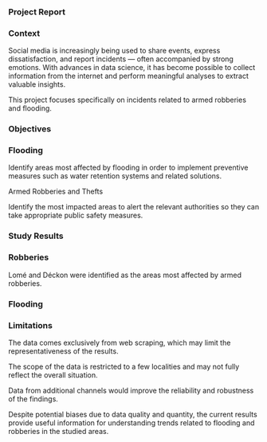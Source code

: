 ### Project Report

### Context
Social media is increasingly being used to share events, express dissatisfaction, and report incidents — often accompanied by strong emotions. With advances in data science, it has become possible to collect information from the internet and perform meaningful analyses to extract valuable insights.

This project focuses specifically on incidents related to armed robberies and flooding.

### Objectives

### Flooding

Identify areas most affected by flooding in order to implement preventive measures such as water retention systems and related solutions.

Armed Robberies and Thefts

Identify the most impacted areas to alert the relevant authorities so they can take appropriate public safety measures.

### Study Results

### Robberies

Lomé and Déckon were identified as the areas most affected by armed robberies.

### Flooding

### Limitations

The data comes exclusively from web scraping, which may limit the representativeness of the results.

The scope of the data is restricted to a few localities and may not fully reflect the overall situation.

Data from additional channels would improve the reliability and robustness of the findings.

Despite potential biases due to data quality and quantity, the current results provide useful information for understanding trends related to flooding and robberies in the studied areas.



